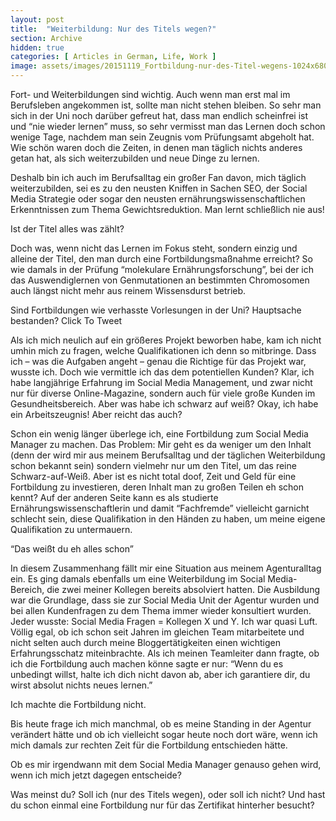 ```yaml
---
layout: post
title:  "Weiterbildung: Nur des Titels wegen?"
section: Archive
hidden: true
categories: [ Articles in German, Life, Work ]
image: assets/images/20151119_Fortbildung-nur-des-Titel-wegens-1024x680.jpg
---
```



Fort- und Weiterbildungen sind wichtig. Auch wenn man erst mal im Berufsleben angekommen ist, sollte man nicht stehen bleiben. So sehr man sich in der Uni noch darüber gefreut hat, dass man endlich scheinfrei ist und “nie wieder lernen” muss, so sehr vermisst man das Lernen doch schon wenige Tage, nachdem man sein Zeugnis vom Prüfungsamt abgeholt hat. Wie schön waren doch die Zeiten, in denen man täglich nichts anderes getan hat, als sich weiterzubilden und neue Dinge zu lernen.

Deshalb bin ich auch im Berufsalltag ein großer Fan davon, mich täglich weiterzubilden, sei es zu den neusten Kniffen in Sachen SEO, der Social Media Strategie oder sogar den neusten ernährungswissenschaftlichen Erkenntnissen zum Thema Gewichtsreduktion. Man lernt schließlich nie aus!

Ist der Titel alles was zählt?

Doch was, wenn nicht das Lernen im Fokus steht, sondern einzig und alleine der Titel, den man durch eine Fortbildungsmaßnahme erreicht? So wie damals in der Prüfung “molekulare Ernährungsforschung”, bei der ich das Auswendiglernen von Genmutationen an bestimmten Chromosomen auch längst nicht mehr aus reinem Wissensdurst betrieb.

Sind Fortbildungen wie verhasste Vorlesungen in der Uni? Hauptsache bestanden? Click To Tweet

Als ich mich neulich auf ein größeres Projekt beworben habe, kam ich nicht umhin mich zu fragen, welche Qualifikationen ich denn so mitbringe. Dass ich – was die Aufgaben angeht – genau die Richtige für das Projekt war, wusste ich. Doch wie vermittle ich das dem potentiellen Kunden? Klar, ich habe langjährige Erfahrung im Social Media Management, und zwar nicht nur für diverse Online-Magazine, sondern auch für viele große Kunden im Gesundheitsbereich. Aber was habe ich schwarz auf weiß? Okay, ich habe ein Arbeitszeugnis! Aber reicht das auch?

Schon ein wenig länger überlege ich, eine Fortbildung zum Social Media Manager zu machen. Das Problem: Mir geht es da weniger um den Inhalt (denn der wird mir aus meinem Berufsalltag und der täglichen Weiterbildung schon bekannt sein) sondern vielmehr nur um den Titel, um das reine Schwarz-auf-Weiß. Aber ist es nicht total doof, Zeit und Geld für eine Fortbildung zu investieren, deren Inhalt man zu großen Teilen eh schon kennt? Auf der anderen Seite kann es als studierte Ernährungswissenschaftlerin und damit “Fachfremde” vielleicht garnicht schlecht sein, diese Qualifikation in den Händen zu haben, um meine eigene Qualifikation zu untermauern.

“Das weißt du eh alles schon”

In diesem Zusammenhang fällt mir eine Situation aus meinem Agenturalltag ein. Es ging damals ebenfalls um eine Weiterbildung im Social Media-Bereich, die zwei meiner Kollegen bereits absolviert hatten. Die Ausbildung war die Grundlage, dass sie zur Social Media Unit der Agentur wurden und bei allen Kundenfragen zu dem Thema immer wieder konsultiert wurden. Jeder wusste: Social Media Fragen = Kollegen X und Y. Ich war quasi Luft. Völlig egal, ob ich schon seit Jahren im gleichen Team mitarbeitete und nicht selten auch durch meine Bloggertätigkeiten einen wichtigen Erfahrungsschatz miteinbrachte. Als ich meinen Teamleiter dann fragte, ob ich die Fortbildung auch machen könne sagte er nur: “Wenn du es unbedingt willst, halte ich dich nicht davon ab, aber ich garantiere dir, du wirst absolut nichts neues lernen.”

Ich machte die Fortbildung nicht.

Bis heute frage ich mich manchmal, ob es meine Standing in der Agentur verändert hätte und ob ich vielleicht sogar heute noch dort wäre, wenn ich mich damals zur rechten Zeit für die Fortbildung entschieden hätte.

Ob es mir irgendwann mit dem Social Media Manager genauso gehen wird, wenn ich mich jetzt dagegen entscheide?

Was meinst du? Soll ich (nur des Titels wegen), oder soll ich nicht? Und hast du schon einmal eine Fortbildung nur für das Zertifikat hinterher besucht?

